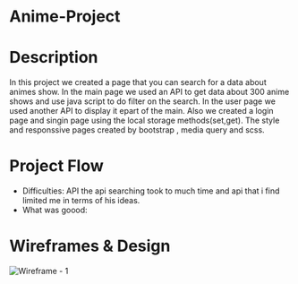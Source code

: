 # Anime-Project
# Description
In this project we created a page that you can search for a data about animes show.
In the main page we used an API to get data about 300 anime shows and use java script to do filter on the search.
In the user page we used another API to display it epart of the main.
Also we created a login page and singin page using the local storage methods(set,get).
The style and responssive pages created by bootstrap , media query and scss.
# Project Flow
* Difficulties:
 API the api searching took to much time and api that i find limited me in terms of his ideas.
* What was goood:
# Wireframes & Design
![Wireframe - 1](https://miro.com/app/board/uXjVOm0VXMQ=/)
